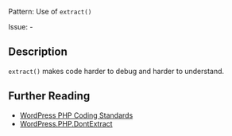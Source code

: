 Pattern: Use of `extract()`

Issue: -

## Description

`extract()` makes code harder to debug and harder to understand.

## Further Reading

* [WordPress PHP Coding Standards](https://make.wordpress.org/core/handbook/best-practices/coding-standards/php/#dont-extract)
* [WordPress.PHP.DontExtract](https://github.com/WordPress/WordPress-Coding-Standards/tree/develop/WordPress/Sniffs/PHP/DontExtractSniff.php)